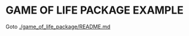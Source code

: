 # GAME OF LIFE PACKAGE EXAMPLE

Goto [./game_of_life_package/README.md](./game_of_life_package/README.md)  

